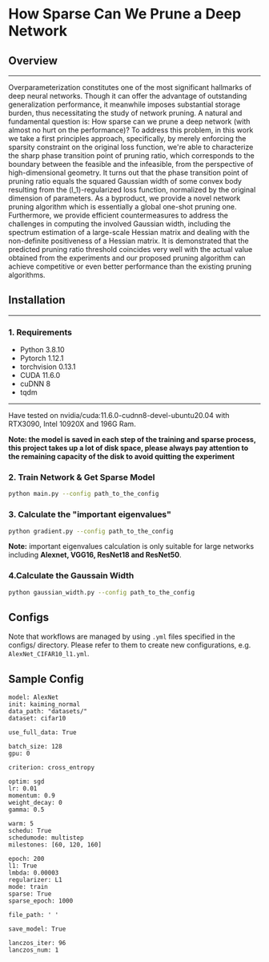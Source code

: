 # How Sparse Can We Prune a Deep Network

## Overview

---

Overparameterization constitutes one of the most significant  hallmarks of deep neural networks. Though it can offer the advantage of outstanding generalization performance, it meanwhile imposes substantial storage burden, thus necessitating the study of network pruning.  A natural and  fundamental question is: How sparse can we prune a deep network (with almost no hurt on the performance)?  To address this problem, in this work we take a first principles approach,  specifically, by merely enforcing the sparsity constraint on the original loss function, we're able to characterize the sharp phase transition point of pruning ratio, which corresponds to the  boundary between the feasible and the infeasible, from the perspective of high-dimensional geometry.  It turns out that the phase transition point of pruning ratio equals the squared Gaussian width of some convex body resulting from the \(l_1\)-regularized loss function,  normalized by the original dimension of parameters. As a byproduct, we provide a novel network pruning algorithm which is essentially a global one-shot pruning one. Furthermore, we provide efficient countermeasures to address the challenges in computing the involved Gaussian width, including the spectrum estimation of a large-scale Hessian matrix and dealing with the non-definite positiveness of a Hessian matrix.  It is demonstrated that the predicted pruning ratio threshold coincides very well with the actual value obtained from the experiments and our proposed pruning algorithm can achieve competitive or even better performance than the existing pruning algorithms.

## Installation

---

### 1. Requirements

* Python 3.8.10
* Pytorch 1.12.1
* torchvision 0.13.1
* CUDA 11.6.0
* cuDNN 8
* tqdm

---

Have tested on nvidia/cuda:11.6.0-cudnn8-devel-ubuntu20.04 with RTX3090, Intel 10920X and 196G Ram.

**Note: the model is saved in each step of the training and sparse process, this project takes up a lot of disk space, please always pay attention to the remaining capacity of the disk to avoid quitting the experiment** 

### 2. Train Network & Get Sparse Model

```bash
python main.py --config path_to_the_config
```

### 3. Calculate the "important eigenvalues"

```bash
python gradient.py --config path_to_the_config
```

**Note:** important eigenvalues calculation is only suitable for large networks including **Alexnet, VGG16, ResNet18 and ResNet50**.

### 4.Calculate the Gaussain Width

```bash
python gaussian_width.py --config path_to_the_config
```

## Configs

Note that workflows are managed by using `.yml` files specified in the configs/ directory. Please refer to them to create new configurations, e.g. `AlexNet_CIFAR10_l1.yml`.

## Sample Config

```
model: AlexNet
init: kaiming_normal
data_path: "datasets/"
dataset: cifar10

use_full_data: True

batch_size: 128
gpu: 0

criterion: cross_entropy

optim: sgd
lr: 0.01
momentum: 0.9
weight_decay: 0 
gamma: 0.5

warm: 5
schedu: True
schedumode: multistep
milestones: [60, 120, 160]

epoch: 200
l1: True
lmbda: 0.00003
regularizer: L1
mode: train
sparse: True
sparse_epoch: 1000

file_path: ' '

save_model: True

lanczos_iter: 96
lanczos_num: 1
```

